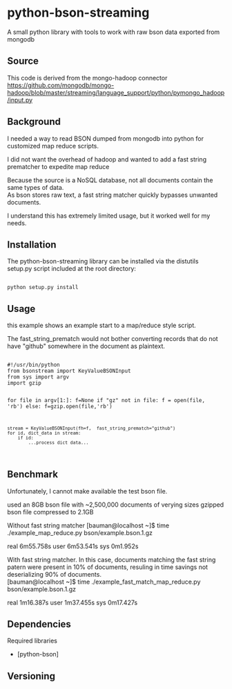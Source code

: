 # python-bson-streaming
A small python library with tools to work with raw bson data exported from mongodb

## Source
This code is derived from the mongo-hadoop connector
https://github.com/mongodb/mongo-hadoop/blob/master/streaming/language_support/python/pymongo_hadoop/input.py


## Background
I needed a way to read BSON dumped from mongodb into python for customized map reduce scripts.

I did not want the overhead of hadoop and wanted to add a fast string prematcher to expedite map reduce

Because the source is a NoSQL database, not all documents contain the same types of data.  
As bson stores raw text, a fast string matcher quickly bypasses unwanted documents. 

I understand this has extremely limited usage, but it worked well for my needs.

## Installation

The python-bson-streaming library can be installed via the distutils setup.py script
included at the root directory:

<code>
python setup.py install
</code>

## Usage

this example shows an example start to a map/reduce style script.  

The fast_string_prematch would not bother converting records that do not have "github" 
somewhere in the document as plaintext.

<code>
#!/usr/bin/python
from bsonstream import KeyValueBSONInput
from sys import argv
import gzip

for file in argv[1:]:
    f=None
    if "gz" not in file:
        f = open(file, 'rb')
    else:
        f=gzip.open(file,'rb')

    stream = KeyValueBSONInput(fh=f,  fast_string_prematch="github")
    for id, dict_data in stream:
        if id:
            ...process dict_data...

</code>


## Benchmark
Unfortunately, I cannot make available the test bson file.

used an 8GB bson file with ~2,500,000 documents of verying sizes
gzipped bson file compressed to 2.1GB


Without fast string matcher
[bauman@localhost ~]$ time ./example_map_reduce.py bson/example.bson.1.gz
 
real    6m55.758s
user    6m53.541s
sys     0m1.952s


With fast string matcher.  In this case, documents matching the fast string patern were present in 10% of documents, resuling in time savings not deserializing 90% of documents.  
[bauman@localhost ~]$ time ./example_fast_match_map_reduce.py bson/example.bson.1.gz  

real    1m16.387s
user    1m37.455s
sys     0m17.427s




## Dependencies

Required libraries
* [python-bson] 


## Versioning



